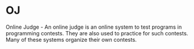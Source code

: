 # OJ
Online Judge - An online judge is an online system to test programs in programming contests. They are also used to practice for such contests. Many of these systems organize their own contests.
